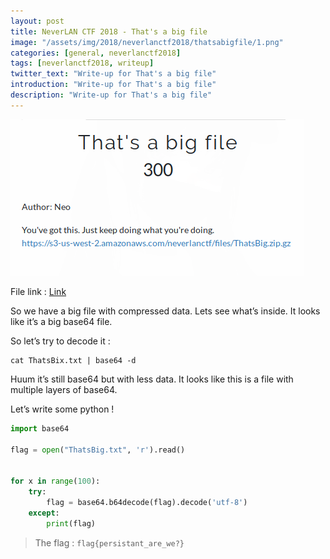 ```yaml
---
layout: post
title: NeverLAN CTF 2018 - That's a big file
image: "/assets/img/2018/neverlanctf2018/thatsabigfile/1.png"
categories: [general, neverlanctf2018]
tags: [neverlanctf2018, writeup]
twitter_text: "Write-up for That's a big file"
introduction: "Write-up for That's a big file"
description: "Write-up for That's a big file"
---
```



![](/assets/img/2018/neverlanctf2018/thatsabigfile/1.png)

File link : [Link](https://s3-us-west-2.amazonaws.com/neverlanctf/files/ThatsBig.zip.gz)

So we have a big file with compressed data. Lets see what’s inside. It looks like it’s a big base64 file.

So let’s try to decode it :

```
cat ThatsBix.txt | base64 -d
```

Huum it’s still base64 but with less data. It looks like this is a file with multiple layers of base64.

Let’s write some python !

```python
import base64

flag = open("ThatsBig.txt", 'r').read()


for x in range(100):
    try:
        flag = base64.b64decode(flag).decode('utf-8')
    except:
        print(flag)
```

> The flag : ```flag{persistant_are_we?}```